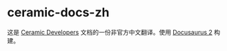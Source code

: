 # ceramic-docs-zh

这是 [Ceramic Developers](http://developers.ceramic.network/) 文档的一份非官方中文翻译。使用 [Docusaurus 2](https://docusaurus.io/) 构建。